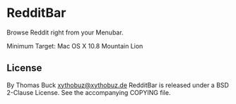 # RedditBar

Browse Reddit right from your Menubar.

Minimum Target: Mac OS X 10.8 Mountain Lion

## License

By Thomas Buck <xythobuz@xythobuz.de>
RedditBar is released under a BSD 2-Clause License. See the accompanying COPYING file.
